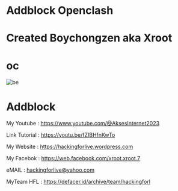 # Addblock Openclash

# Created Boychongzen aka Xroot

#  oc
![be](https://raw.githubusercontent.com/boychongzen18/BugAllOP/master/Screenshot_1.png)
#  Addblock


My Youtube    : https://www.youtube.com/@AksesInternet2023

Link Tutorial : https://youtu.be/fZIBHfnKwTo

My Website    : https://hackingforlive.wordpress.com

My Facebok    : https://web.facebook.com/xroot.xroot.7

eMAIL         : hackingforlive@yahoo.com     

MyTeam HFL    : https://defacer.id/archive/team/hackingforl
